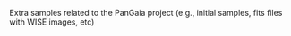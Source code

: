 Extra samples related to the PanGaia project (e.g., initial samples, fits files with WISE images, etc)
